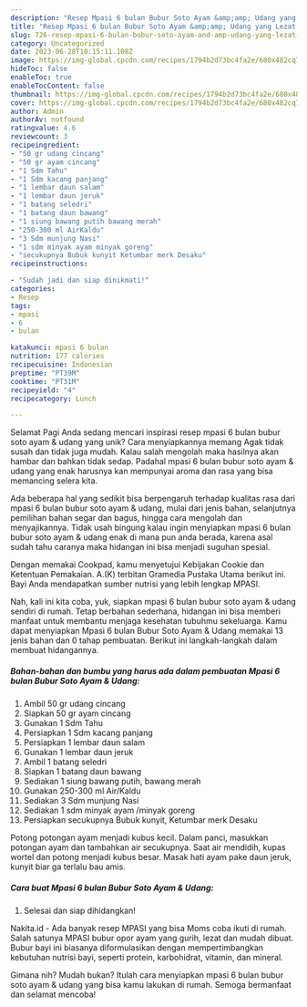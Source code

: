 ```yaml
---
description: "Resep Mpasi 6 bulan Bubur Soto Ayam &amp;amp; Udang yang Lezat Sekali, Lezat"
title: "Resep Mpasi 6 bulan Bubur Soto Ayam &amp;amp; Udang yang Lezat Sekali, Lezat"
slug: 726-resep-mpasi-6-bulan-bubur-soto-ayam-and-amp-udang-yang-lezat-sekali-lezat
category: Uncategorized
date: 2023-06-28T10:15:11.108Z
image: https://img-global.cpcdn.com/recipes/1794b2d73bc4fa2e/680x482cq70/mpasi-6-bulan-bubur-soto-ayam-udang-foto-resep-utama.jpg
hideToc: false
enableToc: true
enableTocContent: false
thumbnail: https://img-global.cpcdn.com/recipes/1794b2d73bc4fa2e/680x482cq70/mpasi-6-bulan-bubur-soto-ayam-udang-foto-resep-utama.jpg
cover: https://img-global.cpcdn.com/recipes/1794b2d73bc4fa2e/680x482cq70/mpasi-6-bulan-bubur-soto-ayam-udang-foto-resep-utama.jpg
author: Admin
authorAv: notfound
ratingvalue: 4.6
reviewcount: 3
recipeingredient:
- "50 gr udang cincang"
- "50 gr ayam cincang"
- "1 Sdm Tahu"
- "1 Sdm kacang panjang"
- "1 lembar daun salam"
- "1 lembar daun jeruk"
- "1 batang seledri"
- "1 batang daun bawang"
- "1 siung bawang putih bawang merah"
- "250-300 ml AirKaldu"
- "3 Sdm munjung Nasi"
- "1 sdm minyak ayam minyak goreng"
- "secukupnya Bubuk kunyit Ketumbar merk Desaku"
recipeinstructions:

- "Sudah jadi dan siap dinikmati!"
categories:
- Resep
tags:
- mpasi
- 6
- bulan

katakunci: mpasi 6 bulan 
nutrition: 177 calories
recipecuisine: Indonesian
preptime: "PT39M"
cooktime: "PT31M"
recipeyield: "4"
recipecategory: Lunch

---
```



Selamat Pagi Anda sedang mencari inspirasi resep mpasi 6 bulan bubur soto ayam &amp; udang yang unik? Cara menyiapkannya memang Agak tidak susah dan tidak juga mudah. Kalau salah mengolah maka hasilnya akan hambar dan bahkan tidak sedap. Padahal mpasi 6 bulan bubur soto ayam &amp; udang yang enak harusnya kan mempunyai aroma dan rasa yang bisa memancing selera kita.


Ada beberapa hal yang sedikit bisa berpengaruh terhadap kualitas rasa dari mpasi 6 bulan bubur soto ayam &amp; udang, mulai dari jenis bahan, selanjutnya pemilihan bahan segar dan bagus, hingga cara mengolah dan menyajikannya. Tidak usah bingung kalau ingin menyiapkan mpasi 6 bulan bubur soto ayam &amp; udang enak di mana pun anda berada, karena asal sudah tahu caranya maka hidangan ini bisa menjadi suguhan spesial.

Dengan memakai Cookpad, kamu menyetujui Kebijakan Cookie dan Ketentuan Pemakaian. A.(K) terbitan Gramedia Pustaka Utama berikut ini. Bayi Anda mendapatkan sumber nutrisi yang lebih lengkap MPASI.


Nah, kali ini kita coba, yuk, siapkan mpasi 6 bulan bubur soto ayam &amp; udang sendiri di rumah. Tetap berbahan sederhana, hidangan ini bisa memberi manfaat untuk membantu menjaga kesehatan tubuhmu sekeluarga. Kamu dapat menyiapkan Mpasi 6 bulan Bubur Soto Ayam &amp; Udang memakai 13 jenis bahan dan 0 tahap pembuatan. Berikut ini langkah-langkah dalam membuat hidangannya.

<!--inarticleads1-->

##### Bahan-bahan dan bumbu yang harus ada dalam pembuatan Mpasi 6 bulan Bubur Soto Ayam &amp; Udang:

1. Ambil 50 gr udang cincang
1. Siapkan 50 gr ayam cincang
1. Gunakan 1 Sdm Tahu
1. Persiapkan 1 Sdm kacang panjang
1. Persiapkan 1 lembar daun salam
1. Gunakan 1 lembar daun jeruk
1. Ambil 1 batang seledri
1. Siapkan 1 batang daun bawang
1. Sediakan 1 siung bawang putih, bawang merah
1. Gunakan 250-300 ml Air/Kaldu
1. Sediakan 3 Sdm munjung Nasi
1. Sediakan 1 sdm minyak ayam /minyak goreng
1. Persiapkan secukupnya Bubuk kunyit, Ketumbar merk Desaku


Potong potongan ayam menjadi kubus kecil. Dalam panci, masukkan potongan ayam dan tambahkan air secukupnya. Saat air mendidih, kupas wortel dan potong menjadi kubus besar. Masak hati ayam pake daun jeruk, kunyit biar ga terlalu bau amis. 

<!--inarticleads2-->

##### Cara buat Mpasi 6 bulan Bubur Soto Ayam &amp; Udang:


1. Selesai dan siap dihidangkan!

Nakita.id - Ada banyak resep MPASI yang bisa Moms coba ikuti di rumah. Salah satunya MPASI bubur opor ayam yang gurih, lezat dan mudah dibuat. Bubur bayi ini biasanya diformulasikan dengan mempertimbangkan kebutuhan nutrisi bayi, seperti protein, karbohidrat, vitamin, dan mineral. 

Gimana nih? Mudah bukan? Itulah cara menyiapkan mpasi 6 bulan bubur soto ayam &amp; udang yang bisa kamu lakukan di rumah. Semoga bermanfaat dan selamat mencoba!
